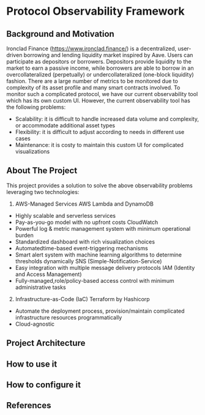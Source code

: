 # Protocol Observability Framework

## Background and Motivation
Ironclad Finance (https://www.ironclad.finance/) is a decentralized, user-driven borrowing and lending liquidity market inspired by Aave. Users can participate as depositors or borrowers. Depositors provide liquidity to the market to earn a passive income, while borrowers are able to borrow in an overcollateralized (perpetually) or undercollateralized (one-block liquidity) fashion.
There are a large number of metrics to be monitored due to complexity of its asset profile and many smart contracts involved. To monitor such a complicated protocol, we have our current observability tool which has its own custom UI.
However, the current observability tool has the following problems:
- Scalability: it is difficult to handle increased data volume and complexity, or accommodate additional asset types
- Flexibility: it is difficult to adjust according to needs in different use cases
- Maintenance: it is costy to maintain this custom UI for complicated visualizations

## About The Project
This project provides a solution to solve the above observability problems leveraging two technologies:

1. AWS-Managed Services
AWS Lambda and DynamoDB
- Highly scalable and serverless services
- Pay-as-you-go model with no upfront costs
CloudWatch
- Powerful log & metric management system with minimum operational burden
- Standardized dashboard with rich visualization choices
- Automatedtime-based event-triggering mechanisms
- Smart alert system with machine learning algorithms to determine thresholds dynamically
SNS (Simple-Notification-Service)
- Easy integration with multiple message delivery protocols
IAM (Identity and Access Management)
- Fully-managed,role/policy-based access control with minimum administrative tasks

2. Infrastructure-as-Code (IaC)
Terraform by Hashicorp
- Automate the deployment process, provision/maintain complicated infrastructure resources programmatically
- Cloud-agnostic


## Project Architecture



## How to use it

## How to configure it

## References